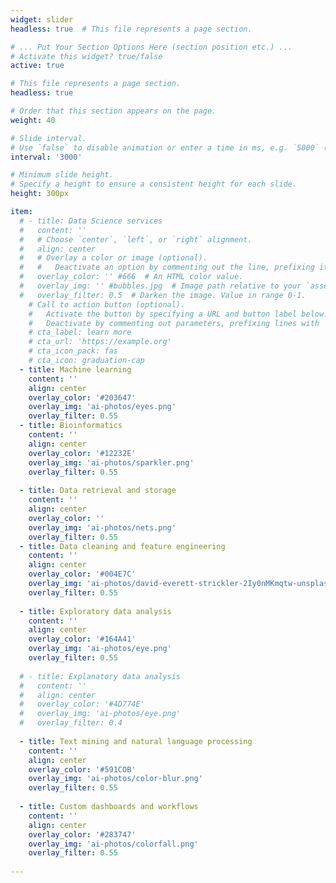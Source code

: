 ```yaml
---
widget: slider
headless: true  # This file represents a page section.

# ... Put Your Section Options Here (section position etc.) ...
# Activate this widget? true/false
active: true

# This file represents a page section.
headless: true

# Order that this section appears on the page.
weight: 40

# Slide interval.
# Use `false` to disable animation or enter a time in ms, e.g. `5000` (5s).
interval: '3000'

# Minimum slide height.
# Specify a height to ensure a consistent height for each slide.
height: 300px

item:
  # - title: Data Science services
  #   content: ''
  #   # Choose `center`, `left`, or `right` alignment.
  #   align: center
  #   # Overlay a color or image (optional).
  #   #   Deactivate an option by commenting out the line, prefixing it with `#`.
  #   overlay_color: '' #666  # An HTML color value.
  #   overlay_img: '' #bubbles.jpg  # Image path relative to your `assets/media/` folder
  #   overlay_filter: 0.5  # Darken the image. Value in range 0-1.
    # Call to action button (optional).
    #   Activate the button by specifying a URL and button label below.
    #   Deactivate by commenting out parameters, prefixing lines with `#`.
    # cta_label: learn more
    # cta_url: 'https://example.org'
    # cta_icon_pack: fas
    # cta_icon: graduation-cap
  - title: Machine learning
    content: ''
    align: center
    overlay_color: '#203647'
    overlay_img: 'ai-photos/eyes.png'
    overlay_filter: 0.55
  - title: Bioinformatics
    content: ''
    align: center
    overlay_color: '#12232E'
    overlay_img: 'ai-photos/sparkler.png'
    overlay_filter: 0.55 
    
  - title: Data retrieval and storage
    content: ''
    align: center
    overlay_color: ''
    overlay_img: 'ai-photos/nets.png'
    overlay_filter: 0.55
  - title: Data cleaning and feature engineering
    content: ''
    align: center
    overlay_color: '#004E7C'
    overlay_img: 'ai-photos/david-everett-strickler-2Iy0nMKmqtw-unsplash.jpg'
    overlay_filter: 0.55
    
  - title: Exploratory data analysis
    content: ''
    align: center
    overlay_color: '#164A41'
    overlay_img: 'ai-photos/eye.png'
    overlay_filter: 0.55
    
  # - title: Explanatory data analysis
  #   content: ''
  #   align: center
  #   overlay_color: '#4D774E'
  #   overlay_img: 'ai-photos/eye.png'
  #   overlay_filter: 0.4
  
  - title: Text mining and natural language processing
    content: ''
    align: center
    overlay_color: '#591COB'
    overlay_img: 'ai-photos/color-blur.png'
    overlay_filter: 0.55
    
  - title: Custom dashboards and workflows
    content: ''
    align: center
    overlay_color: '#283747'
    overlay_img: 'ai-photos/colorfall.png'
    overlay_filter: 0.55
  
---
```



